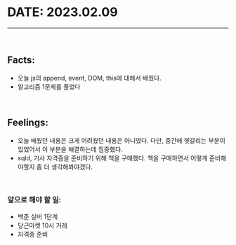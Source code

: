 # DATE: 2023.02.09
<hr>
<br>

## Facts: 
- 오늘 js의 append, event, DOM, this에 대해서 배웠다.
- 알고리즘 1문제를 풀었다
<br>

## Feelings: 
- 오늘 배웠던 내용은 크게 어려웠던 내용은 아니였다. 다만, 중간에 헷갈리는 부분이 있었어서 이 부분을 해결하는데 집중했다. 
- sqld, 기사 자격증을 준비하기 위해 책을 구매했다. 책을 구매하면서 어떻게 준비해야할지 좀 더 생각해봐야겠다.
<br>

### 앞으로 해야 할 일: 
- 백준 실버 1단계
- 당근마켓 10시 거래
- 자격증 준비